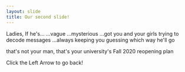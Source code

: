 ```yaml
---
layout: slide
title: Our second slide!
---
```


Ladies, If he's...
...vague
...mysterious
...got you and your girls trying to decode messages
...always keeping you guessing which way he'll go

that's not your man, that's your university's Fall 2020 reopening plan

Click the Left Arrow to go back!
